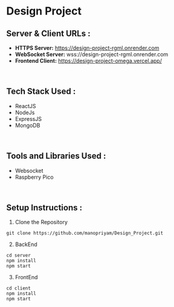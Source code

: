 # Design Project

## Server & Client URLs : <br>

- **HTTPS Server:** https://design-project-rgml.onrender.com  
- **WebSocket Server:** wss://design-project-rgml.onrender.com  
- **Frontend Client:** https://design-project-omega.vercel.app/

<br>

## Tech Stack Used : <br>
- ReactJS <br>
- NodeJs <br>
- ExpressJS <br>
- MongoDB <br>

<br>

## Tools and Libraries Used : <br>
- Websocket <br>
- Raspberry Pico <br>

<br>

## Setup Instructions : <br>

1. Clone the Repository
```
git clone https://github.com/manopriyam/Design_Project.git
```

2. BackEnd 
```
cd server
npm install
npm start
``` 

3. FrontEnd 
```
cd client
npm install
npm start
``` 

